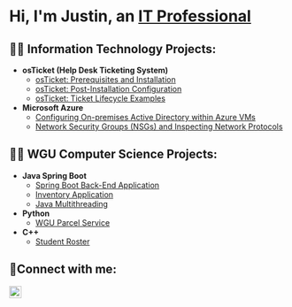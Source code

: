 <h1>Hi, I'm Justin, an <a href="https://linkedin.com/in/justin-golay-50361b56">IT Professional</a></h1>

<h2>👨‍💻 Information Technology Projects:</h2>

- <b>osTicket (Help Desk Ticketing System)</b>
  - [osTicket: Prerequisites and Installation](https://github.com/joshmadakorcc/osticket-prereqs)
  - [osTicket: Post-Installation Configuration](https://github.com/joshmadakorcc/post-install-config)
  - [osTicket: Ticket Lifecycle Examples](https://github.com/joshmadakorcc/ticket-lifecycle)
- <b>Microsoft Azure</b>
  - [Configuring On-premises Active Directory within Azure VMs](https://github.com/joshmadakorcc/configure-ad)
  - [Network Security Groups (NSGs) and Inspecting Network Protocols](https://github.com/joshmadakorcc/azure-network-protocols)
 

 
<h2>👨‍💻 WGU Computer Science Projects:</h2>

- <b>Java Spring Boot</b>
  - [Spring Boot Back-End Application](https://github.com/golayjustin/spring-boot-back-end/tree/main)
  - [Inventory Application](https://github.com/golayjustin/inventory-application/tree/main)
  - [Java Multithreading](https://github.com/golayjustin/java-multithreading/tree/main)
- <b>Python</b>
  - [WGU Parcel Service](https://github.com/golayjustin/wgu-parcel-service)
- <b>C++</b>
  - [Student Roster](https://github.com/golayjustin/student-roster)


<h2>🤳Connect with me:</h2>






[<img align="left" alt="Justin | LinkedIn" width="22px" src="https://cdn.jsdelivr.net/npm/simple-icons@v3/icons/linkedin.svg" />][linkedin]


[linkedin]: https://linkedin.com/in/justin-golay-50361b56
